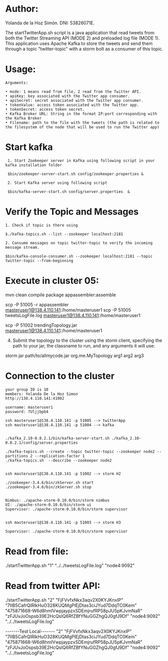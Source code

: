 
# Author:
   Yolanda de la Hoz Simón. DNI: 53826071E. 

The startTwitterApp.sh script is a java application that read tweets from both the Twitter Streaming API (MODE 2) and preloaded log file (MODE 1). This application uses Apache Kafka to store the tweets and send them through a topic "twitter-topic" with a storm bolt as a consumer of this topic. 


# Usage:

    Arguments:

    • mode: 1 means read from file, 2 read from the Twitter API.
	• apiKey: key associated with the Twitter app consumer.
	• apiSecret: secret associated with the Twitter app consumer.
	• tokenValue: access token associated with the Twitter app.
	• tokenSecret: access token secret.
	• Kafka Broker URL: String in the format IP:port corresponding with the Kafka Broker
	• Filename: path to the file with the tweets (the path is related to the filesystem of the node that will be used to run the Twitter app)


# Start kafka
	
     1. Start Zookeeper server in Kafka using following script in your kafka installation folder  

     $bin/zookeeper-server-start.sh config/zookeeper.properties &

     2. Start Kafka server using following script 

     $bin/kafka-server-start.sh config/server.properties  &	


# Verify the Topic and Messages

    1. Check if topic is there using 
    
    $./kafka-topics.sh --list --zookeeper localhost:2181

    2. Consume messages on topic twitter-topic to verify the incoming message stream.
    
    $bin/kafka-console-consumer.sh --zookeeper localhost:2181 --topic twitter-topic --from-beginning


# Execute in cluster 05:
mvn clean compile package appassembler:assemble


scp -P 51005 -r appassembler masteruser1@138.4.110.141:/home/masteruser1
scp -P 51005 tweetsLogFile.log masteruser1@138.4.110.141:/home/masteruser1

scp -P 51002 trendingTopology.jar masteruser1@138.4.110.141:/home/masteruser1

4) Submit the topology to the cluster using the storm client, specifying the path to your jar, the classname to run, and any arguments it will use:

storm jar path/to/allmycode.jar org.me.MyTopology arg1 arg2 arg3


 # Connection to the cluster 
    your group ID is 10
    members: Yolanda De la Hoz Simon
    http://138.4.110.141:41002

    username: masteruser1
    password: 7Uljjbpb4

    ssh masteruser1@138.4.110.141 -p 51005 --> twitterApp
    ssh masteruser1@138.4.110.141 -p 51004 --> kafka


    ./kafka_2.10-0.8.2.1/bin/kafka-server-start.sh ./kafka_2.10-0.8.2.1/config/server.properties

    ./kafka-topics.sh --create --topic twitter-topic --zookeeper node2 --partitions 2 --replication-factor 1
    ./kafka-topics.sh  --describe --zookeeper node2  


    ssh masteruser1@138.4.110.141 -p 51002 --> storm H2

    ./zookeeper-3.4.6/bin/zkServer.sh start
    ./zookeeper-3.4.6/bin/zkServer.sh stop


    Nimbus: ./apache-storm-0.10.0/bin/storm nimbus
    UI: ./apache-storm-0.10.0/bin/storm ui
    Supervisor: ./apache-storm-0.10.0/bin/storm supervisor


    ssh masteruser1@138.4.110.141 -p 51003 --> storm H3

    Supervisor: ./apache-storm-0.10.0/bin/storm supervisor

    

# Read from file:
    
   ./startTwitterApp.sh "1" "../../tweetsLogFile.log" "node4:9092"

# Read from twitter API:

   ./startTwitterApp.sh "2" "FjFVvfxNkx3aqv2X0KYJKnxIP" "7IIB5CafrQIRlkHuO328KUQMgPlEjDtas3ciJYud7DdqTC0Kem" "475871668-W6d8hmIVwpjaypzxSDEmjrufRP58pJU5pKJvmNaR" "zFJUvJoOspsb39E2HcQsIQ6RfZBfYNuGGZhgQJ0gfJ9Df" "node4:9092" "../../tweetsLogFile.log" 
   
   -------Test Local-------
   "2" "FjFVvfxNkx3aqv2X0KYJKnxIP" "7IIB5CafrQIRlkHuO328KUQMgPlEjDtas3ciJYud7DdqTC0Kem" "475871668-W6d8hmIVwpjaypzxSDEmjrufRP58pJU5pKJvmNaR" "zFJUvJoOspsb39E2HcQsIQ6RfZBfYNuGGZhgQJ0gfJ9Df" "node4:9092" "../../tweetsLogFile.log"
